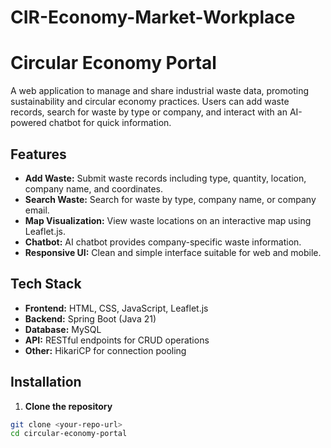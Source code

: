 # CIR-Economy-Market-Workplace
# Circular Economy Portal

A web application to manage and share industrial waste data, promoting sustainability and circular economy practices. Users can add waste records, search for waste by type or company, and interact with an AI-powered chatbot for quick information.

## Features

- **Add Waste:** Submit waste records including type, quantity, location, company name, and coordinates.
- **Search Waste:** Search for waste by type, company name, or company email.
- **Map Visualization:** View waste locations on an interactive map using Leaflet.js.
- **Chatbot:** AI chatbot provides company-specific waste information.
- **Responsive UI:** Clean and simple interface suitable for web and mobile.

## Tech Stack

- **Frontend:** HTML, CSS, JavaScript, Leaflet.js
- **Backend:** Spring Boot (Java 21)
- **Database:** MySQL
- **API:** RESTful endpoints for CRUD operations
- **Other:** HikariCP for connection pooling

## Installation

1. **Clone the repository**
```bash
git clone <your-repo-url>
cd circular-economy-portal
